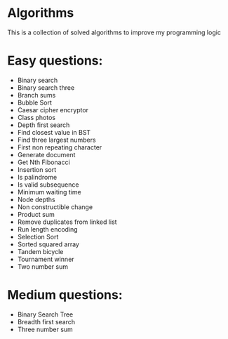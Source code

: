 # Algorithms
This is a collection of solved algorithms to improve my programming logic

# Easy questions:
- Binary search
- Binary search three
- Branch sums
- Bubble Sort
- Caesar cipher encryptor
- Class photos
- Depth first search
- Find closest value in BST
- Find three largest numbers
- First non repeating character
- Generate document
- Get Nth Fibonacci
- Insertion sort
- Is palindrome
- Is valid subsequence
- Minimum waiting time
- Node depths
- Non constructible change
- Product sum
- Remove duplicates from linked list
- Run length encoding
- Selection Sort
- Sorted squared array
- Tandem bicycle
- Tournament winner
- Two number sum

# Medium questions:
- Binary Search Tree
- Breadth first search
- Three number sum
